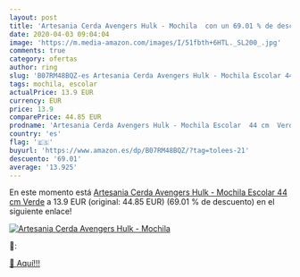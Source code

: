 ```yaml
---
layout: post
title: 'Artesania Cerda Avengers Hulk - Mochila  con un 69.01 % de descuento'
date: 2020-04-03 09:04:04
image: 'https://m.media-amazon.com/images/I/51fbth+6HTL._SL200_.jpg'
comments: true
category: ofertas
author: ring
slug: 'B07RM48BQZ-es Artesania Cerda Avengers Hulk - Mochila Escolar 44 cm Verde'
tags: mochila, escolar
actualPrice: 13.9 EUR
currency: EUR
price: 13.9
comparePrice: 44.85 EUR
prodname: 'Artesania Cerda Avengers Hulk - Mochila Escolar  44 cm  Verde'
country: 'es'
flag: '🇪🇸'
buyurl: 'https://www.amazon.es/dp/B07RM48BQZ/?tag=tolees-21'
descuento: '69.01'
average: '13.925'
---
```


En este momento está [Artesania Cerda Avengers Hulk - Mochila Escolar  44 cm  Verde](https://www.amazon.es/dp/B07RM48BQZ/?tag=tolees-21) a 13.9 EUR (original: 44.85 EUR) (69.01 %  de descuento) en el siguiente enlace!

[![Artesania Cerda Avengers Hulk - Mochila ](https://m.media-amazon.com/images/I/51fbth+6HTL._SL200_.jpg)](https://www.amazon.es/dp/B07RM48BQZ/?tag=tolees-21)

🔎:


[🛒 Aquí!!!](https://www.amazon.es/dp/B07RM48BQZ/?tag=tolees-21)
